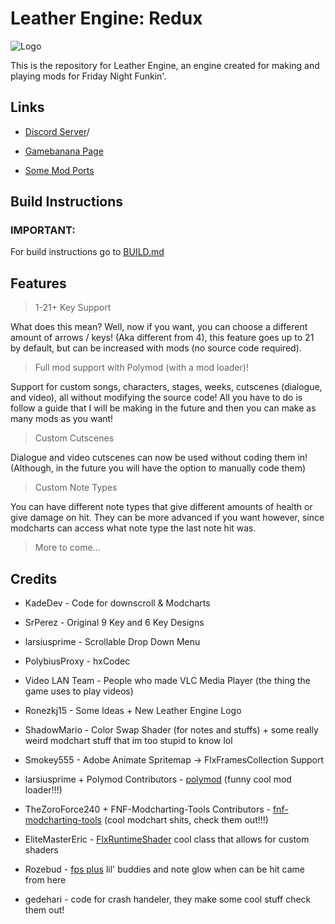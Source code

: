 # Leather Engine: Redux

![Logo](https://media.discordapp.net/attachments/1248142809412665354/1248289202878152826/image.png?ex=666470ea&is=66631f6a&hm=d405abd264aa2235e454975f32791eb6da2739252c01860ca51818e0740a8b26&=&format=webp&quality=lossless&width=974&height=671)

This is the repository for Leather Engine, an engine created for making and playing mods for Friday Night Funkin'.

## Links

- [Discord Server](https://discord.gg/sPqaPKaNbE)/

- [Gamebanana Page](https://gamebanana.com/mods/334945)

- [Some Mod Ports](https://github.com/Leather128/LeathersFNFModPorts)

## Build Instructions

### IMPORTANT:

For build instructions go to [BUILD.md](https://github.com/Vortex2Oblivion/LeatherEngine-Extended-Support/blob/main/build/BUILD.md)

## Features

> 1-21+ Key Support

What does this mean? Well, now if you want, you can choose a different amount of arrows / keys! (Aka different from 4), this feature goes up to 21 by default, but can be increased with mods (no source code required).

> Full mod support with Polymod (with a mod loader)!

Support for custom songs, characters, stages, weeks, cutscenes (dialogue, and video), all without modifying the source code! All you have to do is follow a guide that I will be making in the future and then you can make as many mods as you want!

> Custom Cutscenes

Dialogue and video cutscenes can now be used without coding them in! (Although, in the future you will have the option to manually code them)

> Custom Note Types

You can have different note types that give different amounts of health or give damage on hit. They can be more advanced if you want however, since modcharts can access what note type the last note hit was.

> More to come...

## Credits

- KadeDev - Code for downscroll & Modcharts

- SrPerez - Original 9 Key and 6 Key Designs

- larsiusprime - Scrollable Drop Down Menu

- PolybiusProxy - hxCodec

- Video LAN Team - People who made VLC Media Player (the thing the game uses to play videos)

- Ronezkj15 - Some Ideas + New Leather Engine Logo

- ShadowMario - Color Swap Shader (for notes and stuffs) + some really weird modchart stuff that im too stupid to know lol

- Smokey555 - Adobe Animate Spritemap -> FlxFramesCollection Support

- larsiusprime + Polymod Contributors - [polymod](https://github.com/larsiusprime/polymod) (funny cool mod loader!!!)

- TheZoroForce240 + FNF-Modcharting-Tools Contributors - [fnf-modcharting-tools](https://github.com/TheZoroForce240/FNF-Modcharting-Tools) (cool modchart shits, check them out!!!)

- EliteMasterEric - [FlxRuntimeShader](https://github.com/elitemastereric) cool class that allows for custom shaders

- Rozebud - [fps plus](https://github.com/ThatRozebudDude/FPS-Plus-Public) lil' buddies and note glow when can be hit came from here

- gedehari - code for crash handeler, they make some cool stuff check them out!

